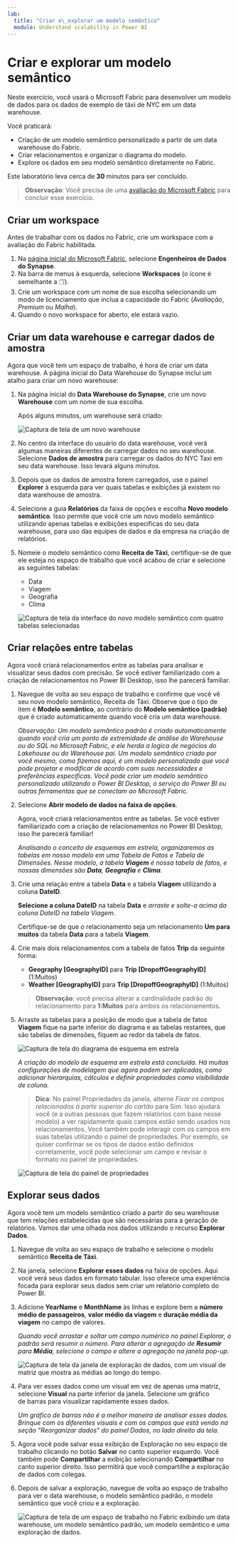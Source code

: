 ```yaml
---
lab:
  title: "Criar e\_explorar um modelo semântico"
  module: Understand scalability in Power BI
---
```


# Criar e explorar um modelo semântico

Neste exercício, você usará o Microsoft Fabric para desenvolver um modelo de dados para os dados de exemplo de táxi de NYC em um data warehouse.

Você praticará:

- Criação de um modelo semântico personalizado a partir de um data warehouse do Fabric.
- Criar relacionamentos e organizar o diagrama do modelo.
- Explore os dados em seu modelo semântico diretamente no Fabric.

Este laboratório leva cerca de **30** minutos para ser concluído.

> **Observação**: Você precisa de uma [avaliação do Microsoft Fabric](https://learn.microsoft.com/fabric/get-started/fabric-trial) para concluir esse exercício.

## Criar um workspace

Antes de trabalhar com os dados no Fabric, crie um workspace com a avaliação do Fabric habilitada.

1. Na [página inicial do Microsoft Fabric](https://app.fabric.microsoft.com), selecione **Engenheiros de Dados do Synapse**.
1. Na barra de menus à esquerda, selecione **Workspaces** (o ícone é semelhante a &#128455;).
1. Crie um workspace com um nome de sua escolha selecionando um modo de licenciamento que inclua a capacidade do Fabric (*Avaliação*, *Premium* ou *Malha*).
1. Quando o novo workspace for aberto, ele estará vazio.

## Criar um data warehouse e carregar dados de amostra

Agora que você tem um espaço de trabalho, é hora de criar um data warehouse. A página inicial do Data Warehouse do Synapse inclui um atalho para criar um novo warehouse:

1. Na página inicial do **Data Warehouse do Synapse**, crie um novo **Warehouse** com um nome de sua escolha.

    Após alguns minutos, um warehouse será criado:
    
    ![Captura de tela de um novo warehouse](./Images/new-data-warehouse2.png)

1. No centro da interface do usuário do data warehouse, você verá algumas maneiras diferentes de carregar dados no seu warehouse. Selecione **Dados de amostra** para carregar os dados do NYC Taxi em seu data warehouse. Isso levará alguns minutos.

1. Depois que os dados de amostra forem carregados, use o painel **Explorer** à esquerda para ver quais tabelas e exibições já existem no data warehouse de amostra.

1. Selecione a guia **Relatórios** da faixa de opções e escolha **Novo modelo semântico**. Isso permite que você crie um novo modelo semântico utilizando apenas tabelas e exibições específicas do seu data warehouse, para uso das equipes de dados e da empresa na criação de relatórios.

1. Nomeie o modelo semântico como **Receita de Táxi**, certifique-se de que ele esteja no espaço de trabalho que você acabou de criar e selecione as seguintes tabelas:
   - Data
   - Viagem
   - Geografia
   - Clima
     
   ![Captura de tela da interface do novo modelo semântico com quatro tabelas selecionadas](./Images/new-semantic-model.png)
     
## Criar relações entre tabelas

Agora você criará relacionamentos entre as tabelas para analisar e visualizar seus dados com precisão. Se você estiver familiarizado com a criação de relacionamentos no Power BI Desktop, isso lhe parecerá familiar.

1. Navegue de volta ao seu espaço de trabalho e confirme que você vê seu novo modelo semântico, Receita de Táxi. Observe que o tipo de item é **Modelo semântico**, ao contrário do **Modelo semântico (padrão)** que é criado automaticamente quando você cria um data warehouse.

     *Observação: Um modelo semântico padrão é criado automaticamente quando você cria um ponto de extremidade de análise do Warehouse ou do SQL no Microsoft Fabric, e ele herda a logica de negócios do Lakehouse ou do Warehouse pai. Um modelo semântico criado por você mesmo, como fizemos aqui, é um modelo personalizado que você pode projetar e modificar de acordo com suas necessidades e preferências específicas. Você pode criar um modelo semântico personalizado utilizando o Power BI Desktop, o serviço do Power BI ou outras ferramentas que se conectam ao Microsoft Fabric.*

1. Selecione **Abrir modelo de dados na faixa de opções**.

    Agora, você criará relacionamentos entre as tabelas. Se você estiver familiarizado com a criação de relacionamentos no Power BI Desktop, isso lhe parecerá familiar!

    *Analisando o conceito de esquemas em estrela, organizaremos as tabelas em nosso modelo em uma Tabela de Fatos e Tabela de Dimensões. Nesse modelo, a tabela **Viagem** é nossa tabela de fatos, e nossas dimensões são **Data**, **Geografia** e **Clima**.*

1. Crie uma relação entre a tabela **Data** e a tabela **Viagem** utilizando a coluna **DateID**.

    **Selecione a coluna DateID** na tabela **Data** e *arraste e solte-a acima da coluna DateID na tabela Viagem*.

    Certifique-se de que o relacionamento seja um relacionamento **Um para muitos** da tabela **Data** para a tabela **Viagem**.

1. Crie mais dois relacionamentos com a tabela de fatos **Trip** da seguinte forma:

   - **Geography [GeographyID]** para **Trip [DropoffGeographyID]** (1:Muitos)
   - **Weather [GeographyID]** para **Trip [DropoffGeographyID]** (1:Muitos)

    > **Observação**: você precisa alterar a cardinalidade padrão do relacionamento para **1:Muitos** para ambos os relacionamentos.

1. Arraste as tabelas para a posição de modo que a tabela de fatos **Viagem** fique na parte inferior do diagrama e as tabelas restantes, que são tabelas de dimensões, fiquem ao redor da tabela de fatos.

    ![Captura de tela do diagrama de esquema em estrela](./Images/star-schema-diagram.png)

    *A criação do modelo de esquema em estrela está concluída. Há muitas configurações de modelagem que agora podem ser aplicadas, como adicionar hierarquias, cálculos e definir propriedades como visibilidade de coluna.*

    > **Dica**: No painel Propriedades da janela, alterne *Fixar os campos relacionados à parte superior do cartão* para Sim. Isso ajudará você (e a outras pessoas que fazem relatórios com base nesse modelo) a ver rapidamente quais campos estão sendo usados nos relacionamentos. Você também pode interagir com os campos em suas tabelas utilizando o painel de propriedades. Por exemplo, se quiser confirmar se os tipos de dados estão definidos corretamente, você pode selecionar um campo e revisar o formato no painel de propriedades.

     ![Captura de tela do painel de propriedades](./Images/properties-pane.png)

## Explorar seus dados

Agora você tem um modelo semântico criado a partir do seu warehouse que tem relações estabelecidas que são necessárias para a geração de relatórios. Vamos dar uma olhada nos dados utilizando o recurso **Explorar Dados**.

1. Navegue de volta ao seu espaço de trabalho e selecione o modelo semântico **Receita de Táxi**.

1. Na janela, selecione **Explorar esses dados** na faixa de opções. Aqui você verá seus dados em formato tabular. Isso oferece uma experiência focada para explorar seus dados sem criar um relatório completo do Power BI.

1. Adicione **YearName** e **MonthName** às linhas e explore bem a **número médio de passageiros**, **valor médio da viagem** e **duração média da viagem** no campo de valores.

    *Quando você arrastar e soltar um campo numérico no painel Explorar, o padrão será resumir o número. Para alterar a agregação de **Resumir** para **Média**, selecione o campo e altere a agregação na janela pop-up.*

    ![Captura de tela da janela de exploração de dados, com um visual de matriz que mostra as médias ao longo do tempo.](./Images/explore-data-fabric.png)

1. Para ver esses dados como um visual em vez de apenas uma matriz, selecione **Visual** na parte inferior da janela. Selecione um gráfico de barras para visualizar rapidamente esses dados.

   *Um gráfico de barras não é a melhor maneira de analisar esses dados. Brinque com os diferentes visuais e com os campos que está vendo na seção "Reorganizar dados" do painel Dados, no lado direito da tela.*

1. Agora você pode salvar essa exibição de Exploração no seu espaço de trabalho clicando no botão **Salvar** no canto superior esquerdo. Você também pode **Compartilhar** a exibição selecionando **Compartilhar** no canto superior direito. Isso permitirá que você compartilhe a exploração de dados com colegas.

1. Depois de salvar a exploração, navegue de volta ao espaço de trabalho para ver o data warehouse, o modelo semântico padrão, o modelo semântico que você criou e a exploração.

    ![Captura de tela de um espaço de trabalho no Fabric exibindo um data warehouse, um modelo semântico padrão, um modelo semântico e uma exploração de dados.](./Images/semantic-model-workspace.png)
